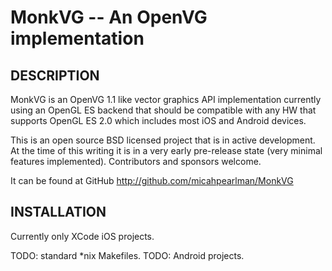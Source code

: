 MonkVG -- An OpenVG implementation
==================================

## DESCRIPTION

MonkVG is an OpenVG 1.1 like vector graphics API implementation currently using an OpenGL ES backend that should be compatible with any HW that supports OpenGL ES 2.0 which includes most iOS and Android devices. 

This is an open source BSD licensed project that is in active development. At the time of this writing it is in a very early pre-release state (very minimal features implemented). Contributors and sponsors welcome.

It can be found at GitHub http://github.com/micahpearlman/MonkVG

## INSTALLATION

Currently only XCode iOS projects.  

TODO: standard *nix Makefiles.
TODO: Android projects.
